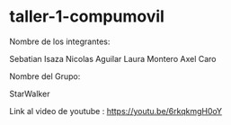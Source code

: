 # taller-1-compumovil

Nombre de los integrantes: 

Sebatian Isaza
Nicolas Aguilar
Laura Montero
Axel Caro

Nombre del Grupo:

StarWalker

Link al video de youtube : https://youtu.be/6rkqkmgH0oY
